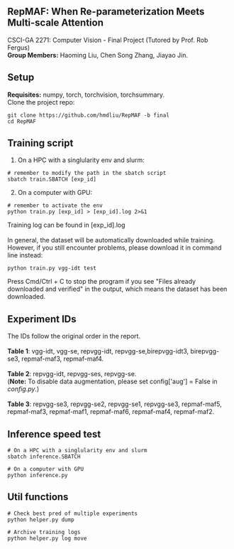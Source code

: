 ## RepMAF: When Re-parameterization Meets Multi-scale Attention

CSCI-GA 2271: Computer Vision - Final Project (Tutored by Prof. Rob Fergus) \
**Group Members:** Haoming Liu, Chen Song Zhang, Jiayao Jin.

## Setup
**Requisites:** numpy, torch, torchvision, torchsummary. \
Clone the project repo:
```
git clone https://github.com/hmdliu/RepMAF -b final
cd RepMAF
```

## Training script
1) On a HPC with a singlularity env and slurm:
```
# remember to modify the path in the sbatch script
sbatch train.SBATCH [exp_id]
```
2) On a computer with GPU:
```
# remember to activate the env
python train.py [exp_id] > [exp_id].log 2>&1 
```
Training log can be found in \[exp_id\].log \
\
In general, the dataset will be automatically downloaded while training. However, if you still encounter problems, please download it in command line instead:
```
python train.py vgg-idt test
```
Press Cmd/Ctrl + C to stop the program if you see "Files already downloaded and verified" in the output, which means the dataset has been downloaded.

## Experiment IDs
The IDs follow the original order in the report. \
\
**Table 1**: vgg-idt, vgg-se, repvgg-idt, repvgg-se,birepvgg-idt3, birepvgg-se3, repmaf-maf3, repmaf-maf4. \
\
**Table 2**: repvgg-idt, repvgg-ses, repvgg-se. \
(**Note:** To disable data augmentation, please set config\['aug'\] = False in *config.py*.) \
\
**Table 3**: repvgg-se3, repvgg-se2, repvgg-se1, repvgg-se3, repmaf-maf5, repmaf-maf3, repmaf-maf1, repmaf-maf6, repmaf-maf4, repmaf-maf2. 

## Inference speed test
```
# On a HPC with a singlularity env and slurm
sbatch inference.SBATCH

# On a computer with GPU
python inference.py
```

## Util functions
```
# Check best pred of multiple experiments
python helper.py dump

# Archive training logs
python helper.py log move
```